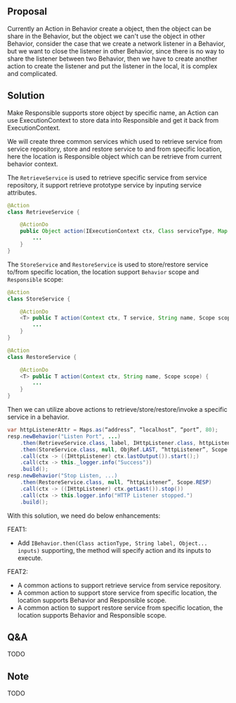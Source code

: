 ## Proposal

Currently an Action in Behavior create a object, then the object can be share in the Behavior, but the object we can't use the object in other Behavior, consider the case that we create a network listener in a Behavior, but we want to close the listener in other Behavior, since there is no way to share the listener between two Behavior, then we have to create another action to create the listener and put the listener in the local, it is complex and complicated.

## Solution

Make Responsible supports store object by specific name, an Action can use ExecutionContext to store data into Responsible and get it back from ExecutionContext.

We will create three common services which used to retrieve service from service repository, store and restore service to and from specific location, here the location is Responsible object which can be retrieve from current behavior context.

The `RetrieveService` is used to retrieve specific service from service repository, it support retrieve prototype service by inputing service attributes.

```java
@Action
class RetrieveService {

    @ActionDo
    public Object action(IExecutionContext ctx, Class serviceType, Map serviceAttr) {
        ...
    }
}

```

The `StoreService` and `RestoreService` is used to store/restore service to/from specific location, the location support `Behavior` scope and `Responsible` scope:

```java
@Action
class StoreService { 

    @ActionDo
    <T> public T action(Context ctx, T service, String name, Scope scope) {
        ...
    }
}

@Action
class RestoreService {

    @ActionDo
    <T> public T action(Context ctx, String name, Scope scope) {
        ...
    }
}
```

Then we can utilize above actions to retrieve/store/restore/invoke a specific service in a behavior.

```java
var httpListenerAttr = Maps.as(“address”, “localhost”, “port”, 80);
resp.newBehavior("Listen Port", ...)
    .then(RetrieveService.class, label, IHttpListener.class, httpListenerAttr)
    .then(StoreService.class, null, ObjRef.LAST, “httpListener”, Scope.RESP)
    .call(ctx -> ((IHttpListener) ctx.lastOutput()).start();)
    .call(ctx -> this._logger.info("Success"))
    .build();
resp.newBehavior("Stop Listen, ...)
    .then(RestoreService.class, null, “httpListener”, Scope.RESP)
    .call(ctx -> ((IHttpListener) ctx.getLast()).stop())
    .call(ctx -> this.logger.info("HTTP Listener stopped.")
    .build();
```

With this solution, we need do below enhancements:

FEAT1:

*   Add `IBehavior.then(Class actionType, String label, Object... inputs)` supporting, the method will specify action and its inputs to execute.

FEAT2:

*   A common actions to support retrieve service from service repository.
*   A common action to support store service from specific location, the location supports Behavior and Responsible scope.
*   A common action to support restore service from specific location, the location supports Behavior and Responsible scope.

## Q&A

TODO

## Note

TODO